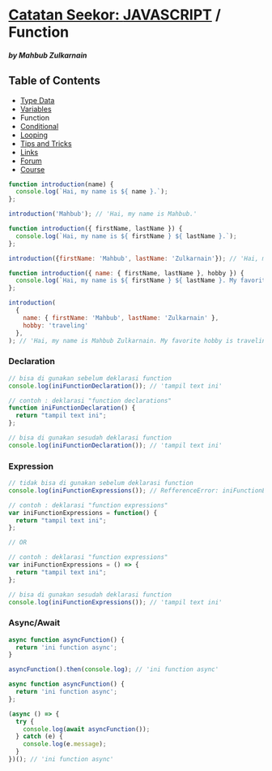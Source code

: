 # [Catatan Seekor: **JAVASCRIPT**](https://github.com/mahbubzulkarnain/catatan-seekor-javascript) / Function
##### by Mahbub Zulkarnain

## Table of Contents
* [Type Data](https://github.com/mahbubzulkarnain/catatan-seekor-javascript/blob/master/modules/type_data.md)
* [Variables](https://github.com/mahbubzulkarnain/catatan-seekor-javascript/blob/master/modules/variables.md)
* Function
* [Conditional](https://github.com/mahbubzulkarnain/catatan-seekor-javascript/blob/master/modules/conditional.md)
* [Looping](https://github.com/mahbubzulkarnain/catatan-seekor-javascript/blob/master/modules/looping.md)
* [Tips and Tricks](https://github.com/mahbubzulkarnain/catatan-seekor-javascript/blob/master/modules/tips_and_tricks.md)
* [Links](#links)
* [Forum](#forum)
* [Course](#course)

```javascript
function introduction(name) {
  console.log(`Hai, my name is ${ name }.`);
};

introduction('Mahbub'); // 'Hai, my name is Mahbub.'
```
```javascript
function introduction({ firstName, lastName }) {
  console.log(`Hai, my name is ${ firstName } ${ lastName }.`);
};

introduction({firstName: 'Mahbub', lastName: 'Zulkarnain'}); // 'Hai, my name is Mahbub Zulkarnain.'
```
```javascript
function introduction({ name: { firstName, lastName }, hobby }) {
  console.log(`Hai, my name is ${ firstName } ${ lastName }. My favorite hobby is ${ hobby }.`);
};

introduction(
  {
    name: { firstName: 'Mahbub', lastName: 'Zulkarnain' },
    hobby: 'traveling'
  },
); // 'Hai, my name is Mahbub Zulkarnain. My favorite hobby is traveling.'
```

### Declaration
```javascript
// bisa di gunakan sebelum deklarasi function
console.log(iniFunctionDeclaration()); // 'tampil text ini'

// contoh : deklarasi "function declarations"
function iniFunctionDeclaration() {
  return "tampil text ini";
};

// bisa di gunakan sesudah deklarasi function
console.log(iniFunctionDeclaration()); // 'tampil text ini'
```

### Expression
```javascript
// tidak bisa di gunakan sebelum deklarasi function
console.log(iniFunctionExpressions()); // RefferenceError: iniFunctionExpressions is not defined

// contoh : deklarasi "function expressions"
var iniFunctionExpressions = function() {
  return "tampil text ini";
};

// OR

// contoh : deklarasi "function expressions"
var iniFunctionExpressions = () => {
  return "tampil text ini";
};

// bisa di gunakan sesudah deklarasi function
console.log(iniFunctionExpressions()); // 'tampil text ini'
```

### Async/Await
```javascript
async function asyncFunction() {
  return 'ini function async';
}

asyncFunction().then(console.log); // 'ini function async'
```
```javascript
async function asyncFunction() {
  return 'ini function async';
};

(async () => {
  try {
    console.log(await asyncFunction());    
  } catch (e) {
    console.log(e.message);
  }
})(); // 'ini function async'
```
